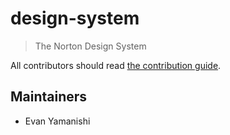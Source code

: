 # design-system

> The Norton Design System

All contributors should read [the contribution guide](CONTRIBUTING.md).

## Maintainers

- Evan Yamanishi
